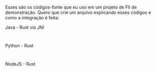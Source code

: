 Esses são os códigos-fonte que eu uso em um projeto de FII de demonstração. Quero que crie um arquivo explicando esses códigos e como a integração é feita: 

Java - Rust via JNI

```rust
```

```java
```

Python - Rust 

```rust
```

```python
```

NodeJS - Rust

```rust
```

```javascript
```